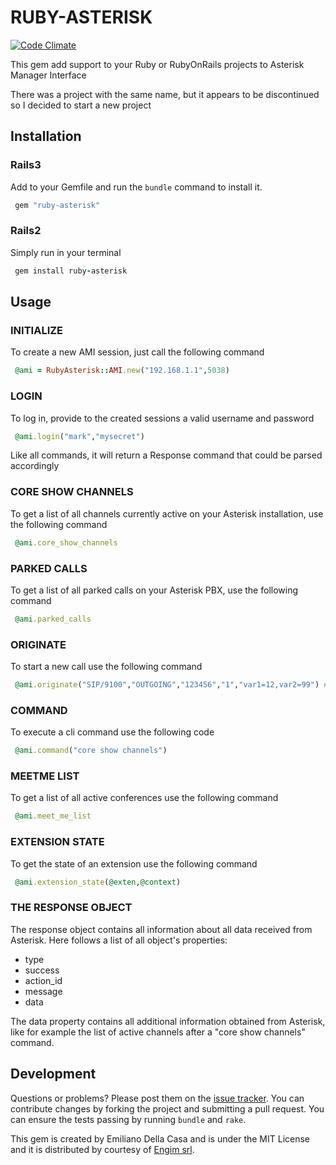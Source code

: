 # RUBY-ASTERISK

[![Code Climate](https://codeclimate.com/badge.png)](https://codeclimate.com/github/emilianodellacasa/ruby-asterisk)

This gem add support to your Ruby or RubyOnRails projects to Asterisk Manager Interface

There was a project with the same name, but it appears to be discontinued so I decided to start a new project

## Installation

### Rails3

Add to your Gemfile and run the `bundle` command to install it.

```ruby
 gem "ruby-asterisk"
```

### Rails2

Simply run in your terminal

```ruby
 gem install ruby-asterisk
```

## Usage

### INITIALIZE

To create a new AMI session, just call the following command

```ruby
 @ami = RubyAsterisk::AMI.new("192.168.1.1",5038)
```

### LOGIN

To log in, provide to the created sessions a valid username and password 

```ruby
 @ami.login("mark","mysecret")
```

Like all commands, it will return a Response command that could be parsed accordingly

### CORE SHOW CHANNELS

To get a list of all channels currently active on your Asterisk installation, use the following command

```ruby
 @ami.core_show_channels
```

### PARKED CALLS

To get a list of all parked calls on your Asterisk PBX, use the following command

```ruby
 @ami.parked_calls
```

### ORIGINATE

To start a new call use the following command

```ruby
 @ami.originate("SIP/9100","OUTGOING","123456","1","var1=12,var2=99") # CALLER, CONTEXT, CALLEE, PRIORITY, VARIABLE
```


### COMMAND

To execute a cli command use the following code

```ruby
 @ami.command("core show channels")
```

### MEETME LIST

To get a list of all active conferences use the following command

```ruby
 @ami.meet_me_list
```

### EXTENSION STATE

To get the state of an extension use the following command

```ruby
 @ami.extension_state(@exten,@context)
```

### THE RESPONSE OBJECT

The response object contains all information about all data received from Asterisk. Here follows a list of all object's properties:

- type
- success
- action_id
- message
- data

The data property contains all additional information obtained from Asterisk, like for example the list of active channels after a "core show channels" command.

## Development

Questions or problems? Please post them on the [issue tracker](https://github.com/emilianodellacasa/ruby-asterisk/issues). You can contribute changes by forking the project and submitting a pull request. You can ensure the tests passing by running `bundle` and `rake`.

This gem is created by Emiliano Della Casa and is under the MIT License and it is distributed by courtesy of [Engim srl](http://www.engim.eu/en).

